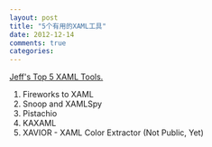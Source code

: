 ```yaml
---
layout: post
title: "5个有用的XAML工具"
date: 2012-12-14
comments: true
categories: 
---
```

<a href="http://www.infragistics.com/community/blogs/ux/archive/2012/12/11/jeffs-top-5-xaml-tools.aspx">Jeff's Top 5 XAML Tools.</a><br /><ol><li>Fireworks to XAML</li><li>Snoop and XAMLSpy</li><li>Pistachio</li><li>KAXAML</li><li>XAVIOR - XAML Color Extractor (Not Public, Yet)</li></ol><blockquote></blockquote>